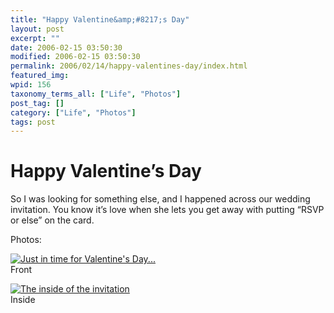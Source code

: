 ```yaml
---
title: "Happy Valentine&amp;#8217;s Day"
layout: post
excerpt: ""
date: 2006-02-15 03:50:30
modified: 2006-02-15 03:50:30
permalink: 2006/02/14/happy-valentines-day/index.html
featured_img: 
wpid: 156
taxonomy_terms_all: ["Life", "Photos"]
post_tag: []
category: ["Life", "Photos"]
tags: post
---
```


# Happy Valentine&#8217;s Day

So I was looking for something else, and I happened across our wedding invitation. You know it’s love when she lets you get away with putting “RSVP or else” on the card.

Photos:

[![Just in time for Valentine's Day...](http://static.flickr.com/40/99922259_e69228d902_m.jpg)](http://www.flickr.com/photos/pj/99922259)  
Front

[![The inside of the invitation](http://static.flickr.com/35/99922220_e324219843_m.jpg)](http://www.flickr.com/photos/pj/99922220)  
Inside